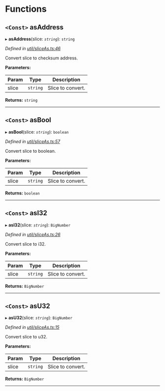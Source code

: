 

# Functions

<a id="asaddress"></a>

## `<Const>` asAddress

▸ **asAddress**(slice: *`string`*): `string`

*Defined in [util/sliceAs.ts:46](https://github.com/paritytech/js-libs/blob/90978f6/packages/abi/src/util/sliceAs.ts#L46)*

Convert slice to checksum address.

**Parameters:**

| Param | Type | Description |
| ------ | ------ | ------ |
| slice | `string` |  Slice to convert. |

**Returns:** `string`

___
<a id="asbool"></a>

## `<Const>` asBool

▸ **asBool**(slice: *`string`*): `boolean`

*Defined in [util/sliceAs.ts:57](https://github.com/paritytech/js-libs/blob/90978f6/packages/abi/src/util/sliceAs.ts#L57)*

Convert slice to boolean.

**Parameters:**

| Param | Type | Description |
| ------ | ------ | ------ |
| slice | `string` |  Slice to convert. |

**Returns:** `boolean`

___
<a id="asi32"></a>

## `<Const>` asI32

▸ **asI32**(slice: *`string`*): `BigNumber`

*Defined in [util/sliceAs.ts:26](https://github.com/paritytech/js-libs/blob/90978f6/packages/abi/src/util/sliceAs.ts#L26)*

Convert slice to i32.

**Parameters:**

| Param | Type | Description |
| ------ | ------ | ------ |
| slice | `string` |  Slice to convert. |

**Returns:** `BigNumber`

___
<a id="asu32"></a>

## `<Const>` asU32

▸ **asU32**(slice: *`string`*): `BigNumber`

*Defined in [util/sliceAs.ts:15](https://github.com/paritytech/js-libs/blob/90978f6/packages/abi/src/util/sliceAs.ts#L15)*

Convert slice to u32.

**Parameters:**

| Param | Type | Description |
| ------ | ------ | ------ |
| slice | `string` |  Slice to convert. |

**Returns:** `BigNumber`

___

